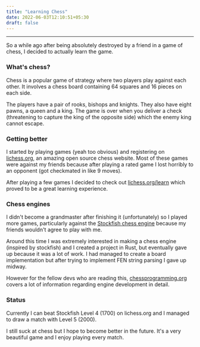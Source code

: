```yaml
---
title: "Learning Chess"
date: 2022-06-03T12:10:51+05:30
draft: false
---
```


---

So a while ago after being absolutely destroyed by a friend in a game of chess, I decided to actually learn the game.

### What's chess?

Chess is a popular game of strategy where two players play against each other.
It involves a chess board containing 64 squares and 16 pieces on each side.

The players have a pair of rooks, bishops and knights. They also have eight pawns, a queen and a king. The game is over when you deliver a check
(threatening to capture the king of the opposite side) which the enemy king cannot escape.

### Getting better

I started by playing games (yeah too obvious) and registering on [lichess.org](https://lichess.org), an amazing open source chess
website. Most of these games were against my friends because after playing a rated game I lost horribly to an opponent (got checkmated in like 9 moves).

After playing a few games I decided to check out [lichess.org/learn](https://lichess.org/learn#/) which proved to be a great learning experience.

### Chess engines

I didn't become a grandmaster after finishing it (unfortunately) so I played more games, particularly against the [Stockfish chess engine](https://stockfishchess.org/)
because my friends wouldn't agree to play with me.

Around this time I was extremely interested in making a chess engine (inspired by stockfish) and I created a project in Rust, but eventually gave up because it was a lot of work.
I had managed to create a board implementation but after trying to implement FEN string parsing I gave up midway.

However for the fellow devs who are reading this, [chessprogramming.org](https://www.chessprogramming.org/Main_Page) covers a lot of information regarding engine development in detail.

### Status

Currently I can beat Stockfish Level 4 (1700) on lichess.org and I managed to draw a match with Level 5 (2000).

I still suck at chess but I hope to become better in the future. It's a very beautiful game and I enjoy playing every match.
